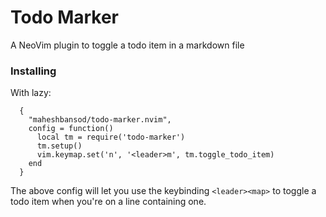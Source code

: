 
# Todo Marker

A NeoVim plugin to toggle a todo item in a markdown file

### Installing

With lazy:

```
  {
    "maheshbansod/todo-marker.nvim",
    config = function()
      local tm = require('todo-marker')
      tm.setup()
      vim.keymap.set('n', '<leader>m', tm.toggle_todo_item)
    end
  }
```
The above config will let you use the keybinding `<leader><map>` to toggle a todo item
when you're on a line containing one.

